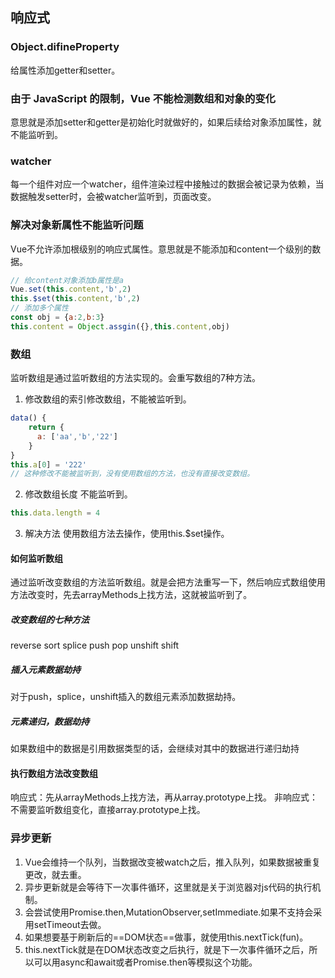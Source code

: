 ## 响应式
### Object.difineProperty
给属性添加getter和setter。
### 由于 JavaScript 的限制，Vue 不能检测数组和对象的变化
意思就是添加setter和getter是初始化时就做好的，如果后续给对象添加属性，就不能监听到。
### watcher
每一个组件对应一个watcher，组件渲染过程中接触过的数据会被记录为依赖，当数据触发setter时，会被watcher监听到，页面改变。
### 解决对象新属性不能监听问题
Vue不允许添加根级别的响应式属性。意思就是不能添加和content一个级别的数据。
```javascript
// 给content对象添加b属性是a
Vue.set(this.content,'b',2)
this.$set(this.content,'b',2)
// 添加多个属性
const obj = {a:2,b:3}
this.content = Object.assgin({},this.content,obj)
```

### 数组
监听数组是通过监听数组的方法实现的。会重写数组的7种方法。
1. 修改数组的索引修改数组，不能被监听到。

```javascript
data() {
    return {
      a: ['aa','b','22']
    }
}
this.a[0] = '222'
// 这种修改不能被监听到，没有使用数组的方法，也没有直接改变数组。
```
2. 修改数组长度
不能监听到。

```javascript
this.data.length = 4
```
3. 解决方法
使用数组方法去操作，使用this.$set操作。

#### 如何监听数组
通过监听改变数组的方法监听数组。就是会把方法重写一下，然后响应式数组使用方法改变时，先去arrayMethods上找方法，这就被监听到了。
##### 改变数组的七种方法
reverse sort splice push pop unshift shift
##### 插入元素数据劫持
对于push，splice，unshift插入的数组元素添加数据劫持。
##### 元素递归，数据劫持
如果数组中的数据是引用数据类型的话，会继续对其中的数据进行递归劫持
#### 执行数组方法改变数组
响应式：先从arrayMethods上找方法，再从array.prototype上找。
非响应式：不需要监听数组变化，直接array.prototype上找。
### 异步更新
1. Vue会维持一个队列，当数据改变被watch之后，推入队列，如果数据被重复更改，就去重。
2. 异步更新就是会等待下一次事件循环，这里就是关于浏览器对js代码的执行机制。
3. 会尝试使用Promise.then,MutationObserver,setImmediate.如果不支持会采用setTimeout去做。
4. 如果想要基于刷新后的==DOM状态==做事，就使用this.nextTick(fun)。
5. this.nextTick就是在DOM状态改变之后执行，就是下一次事件循环之后，所以可以用async和await或者Promise.then等模拟这个功能。